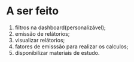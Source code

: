 # A ser feito

1. filtros na dashboard(personalizável);
2. emissão de relátorios;
3. visualizar relátorios;
4. fatores de emisssão para realizar os calculos;
5. disponibilizar materiais de estudo.
